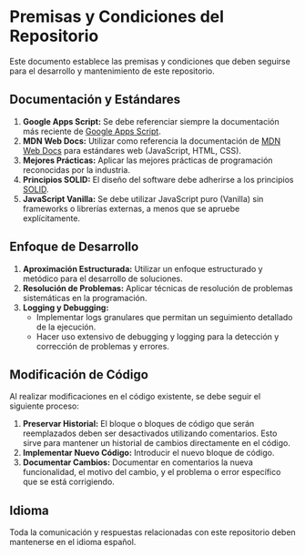 # Premisas y Condiciones del Repositorio

Este documento establece las premisas y condiciones que deben seguirse para el desarrollo y mantenimiento de este repositorio.

## Documentación y Estándares

1.  **Google Apps Script:** Se debe referenciar siempre la documentación más reciente de [Google Apps Script](https://developers.google.com/apps-script).
2.  **MDN Web Docs:** Utilizar como referencia la documentación de [MDN Web Docs](https://developer.mozilla.org/) para estándares web (JavaScript, HTML, CSS).
3.  **Mejores Prácticas:** Aplicar las mejores prácticas de programación reconocidas por la industria.
4.  **Principios SOLID:** El diseño del software debe adherirse a los principios [SOLID](https://en.wikipedia.org/wiki/SOLID).
5.  **JavaScript Vanilla:** Se debe utilizar JavaScript puro (Vanilla) sin frameworks o librerías externas, a menos que se apruebe explícitamente.

## Enfoque de Desarrollo

1.  **Aproximación Estructurada:** Utilizar un enfoque estructurado y metódico para el desarrollo de soluciones.
2.  **Resolución de Problemas:** Aplicar técnicas de resolución de problemas sistemáticas en la programación.
3.  **Logging y Debugging:**
    *   Implementar logs granulares que permitan un seguimiento detallado de la ejecución.
    *   Hacer uso extensivo de debugging y logging para la detección y corrección de problemas y errores.

## Modificación de Código

Al realizar modificaciones en el código existente, se debe seguir el siguiente proceso:

1.  **Preservar Historial:** El bloque o bloques de código que serán reemplazados deben ser desactivados utilizando comentarios. Esto sirve para mantener un historial de cambios directamente en el código.
2.  **Implementar Nuevo Código:** Introducir el nuevo bloque de código.
3.  **Documentar Cambios:** Documentar en comentarios la nueva funcionalidad, el motivo del cambio, y el problema o error específico que se está corrigiendo.

## Idioma

Toda la comunicación y respuestas relacionadas con este repositorio deben mantenerse en el idioma español.
